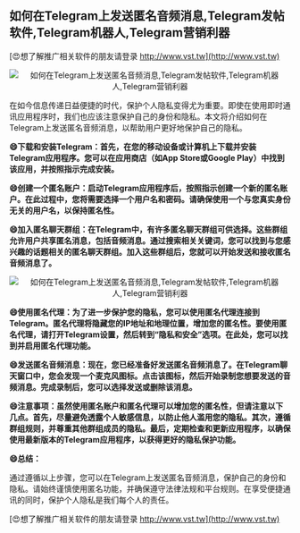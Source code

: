 ## **如何在Telegram上发送匿名音频消息,Telegram发帖软件,Telegram机器人,Telegram营销利器**

[😍想了解推广相关软件的朋友请登录 http://www.vst.tw](http://www.vst.tw)

 <center><img src="https://vst.tw/MP4/tuiguang/png/5.png" alt="如何在Telegram上发送匿名音频消息,Telegram发帖软件,Telegram机器人,Telegram营销利器"></center>

在如今信息传递日益便捷的时代，保护个人隐私变得尤为重要。即使在使用即时通讯应用程序时，我们也应该注意保护自己的身份和隐私。本文将介绍如何在Telegram上发送匿名音频消息，以帮助用户更好地保护自己的隐私。

**😄下载和安装Telegram：首先，在您的移动设备或计算机上下载并安装Telegram应用程序。您可以在应用商店（如App Store或Google Play）中找到该应用，并按照指示完成安装。**

**😄创建一个匿名账户：启动Telegram应用程序后，按照指示创建一个新的匿名账户。在此过程中，您将需要选择一个用户名和密码。请确保使用一个与您真实身份无关的用户名，以保持匿名性。**

**😄加入匿名聊天群组：在Telegram中，有许多匿名聊天群组可供选择。这些群组允许用户共享匿名消息，包括音频消息。通过搜索相关关键词，您可以找到与您感兴趣的话题相关的匿名聊天群组。加入这些群组后，您就可以开始发送和接收匿名音频消息了。**

 <center><img src="https://vst.tw/MP4/tuiguang/png/1.png" alt="如何在Telegram上发送匿名音频消息,Telegram发帖软件,Telegram机器人,Telegram营销利器"></center>

**😄使用匿名代理：为了进一步保护您的隐私，您可以使用匿名代理连接到Telegram。匿名代理将隐藏您的IP地址和地理位置，增加您的匿名性。要使用匿名代理，请打开Telegram设置，然后转到“隐私和安全”选项。在此处，您可以找到并启用匿名代理功能。**

**😄发送匿名音频消息：现在，您已经准备好发送匿名音频消息了。在Telegram聊天窗口中，您会发现一个麦克风图标。点击该图标，然后开始录制您想要发送的音频消息。完成录制后，您可以选择发送或删除该消息。**

**😄注意事项：虽然使用匿名账户和匿名代理可以增加您的匿名性，但请注意以下几点。首先，尽量避免透露个人敏感信息，以防止他人滥用您的隐私。其次，遵循群组规则，并尊重其他群组成员的隐私。最后，定期检查和更新应用程序，以确保使用最新版本的Telegram应用程序，以获得更好的隐私保护功能。**

**😄总结：**

通过遵循以上步骤，您可以在Telegram上发送匿名音频消息，保护自己的身份和隐私。请始终谨慎使用匿名功能，并确保遵守法律法规和平台规则。在享受便捷通讯的同时，保护个人隐私是我们每个人的责任。

[😍想了解推广相关软件的朋友请登录 http://www.vst.tw](http://www.vst.tw)



